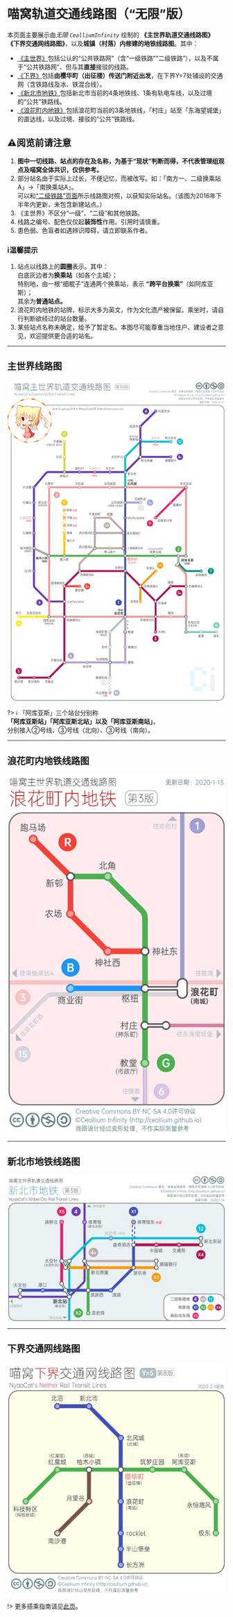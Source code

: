 # 喵窝轨道交通线路图（“无限”版）

本页面主要展示由*无限 `CealliumInfinity`* 绘制的 **《主世界轨道交通线路图》** **《下界交通网线路图》**，以及**城镇（村落）内修建的地铁线路图**。其中：

- [《主世界》](#主世界线路图)包括公认的“公共铁路网”（含“一级铁路”“二级铁路”），以及不属于“公共铁路网”、但与其**直接**接驳的线路。
- [《下界》](#下界交通网线路图)包括**由樱华町（出征楼）传送门附近出发**，在下界Y=7处铺设的交通网（含铁路线及冰、铁混合线）。
- [《新北市地铁》](#新北市地铁线路图)包括新北市当前的4条地铁线、1条有轨电车线，以及过境的“公共”铁路线。
- [《浪花町内地铁》](#浪花町内地铁线路图)包括浪花町当前的3条地铁线，「村庄」站至「东海望城堡」的直达线，以及过境、接驳的“公共”铁路线。

## ⚠阅览前请注意

1. **图中一切线路、站点的存在及名称，为基于“现状”判断而得，不代表管理组观点及喵窝全体共识，仅供参考。**
2. 部分站名由于实际上过长，不便记忆，而被改写。如：「南方一、二级换乘站A」→「南换乘站A」。  
   可以和[“二级铁路”页面](space/map-navi/railway-overworld-dmql)所示线路图对照，以获知实际站名。（该图为2016年下半年内更新，未包含新建站点。）
3. 《主世界》不区分“一级”、“二级”和其他铁路。
4. 线路之编号、配色仅仅起**装饰性**作用。引用时请慎重。
5. 患色弱、色盲者如遇辨识障碍，请立即联系作者。

### ℹ温馨提示

1. 站点以线路上的**圆圈**表示。其中：  
   白底灰边者为**换乘站**（如各个主城）；  
   特别地，由一根“细棍子”连通两个换乘站，表示 **“跨平台换乘”**（如阿库亚斯）；  
   其余为**普通站点。**
2. 浪花町内地铁的站牌，标示大多为英文，作为文化遗产被保留。乘坐时，请自行判断欲经过的站台数量。
3. 某些站点名称未确定，给予了暂定名。本图尽可能尊重当地住户、建设者之意见，欢迎提供更合适的站名。

- - -

## 主世界线路图

![主世界轨道交通](../../assets/images/map-navi/map-Overworld-Rail-Ceallium.png)

?> :information_source: 「阿库亚斯」三个站台分别称  
**「阿库亚斯站」「阿库亚斯北站」以及「阿库亚斯南站」**，  
分别接入②号线、③号线（北向）、③号线（南向）。

- - -

## 浪花町内地铁线路图

![浪花町内地铁](../../assets/images/map-navi/map-Naniwa-subway-Ceallium.png)

- - -

## 新北市地铁线路图

![新北市地铁](../../assets/images/map-navi/map-NewNorth-subway-Ceallium.png)

- - -

## 下界交通网线路图

![下界交通网](../../assets/images/map-navi/map-nether-traffic-Ceallium.png)

!> 更多搭乘指南请见[此页](space/map-navi/railway-nether "下界铁路搭乘指南")。
